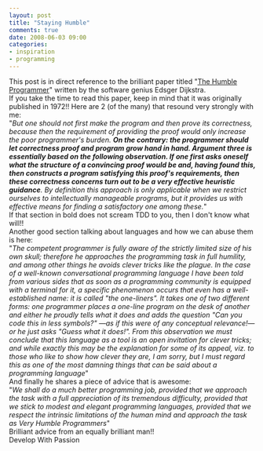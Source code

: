 ```yaml
---
layout: post
title: "Staying Humble"
comments: true
date: 2008-06-03 09:00
categories:
- inspiration
- programming
---
```


This post is in direct reference to the brilliant paper titled "[The Humble Programmer](http://www.cs.utexas.edu/users/EWD/ewd03xx/EWD340.PDF)" written by the software genius Edsger Dijkstra.  
If you take the time to read this paper, keep in mind that it was originally published in 1972!! Here are 2 (of the many) that resound very strongly with me:  
"<em>But one should not first make the program and then prove its correctness, because then the requirement of providing the proof would only increase the poor programmer's burden. <strong>On the contrary: the programmer should let correctness proof and program grow hand in hand. Argument three is essentially based on the following observation. If one first asks oneself what the structure of a convincing proof would be and, having found this, then constructs a program satisfying this proof's requirements, then these correctness concerns turn out to be a very effective heuristic guidance</strong>. By definition this approach is only applicable when we restrict ourselves to intellectually manageable programs, but it provides us with effective means for finding a satisfactory one among these.</em>"  
If that section in bold does not scream TDD to you, then I don't know what will!!  
Another good section talking about languages and how we can abuse them is here:  
"<em>The competent programmer is fully aware of the strictly limited size of his own skull; therefore he approaches the programming task in full humility, and among other things he avoids clever tricks like the plague. In the case of a well-known conversational programming language I have been told from various sides that as soon as a programming community is equipped with a terminal for it, a specific phenomenon occurs that even has a well-established name: it is called "the one-liners". It takes one of two different forms: one programmer places a one-line program on the desk of another and either he proudly tells what it does and adds the question "Can you code this in less symbols?" &#8212;as if this were of any conceptual relevance!&#8212; or he just asks "Guess what it does!". From this observation we must conclude that this language as a tool is an open invitation for clever tricks; and while exactly this may be the explanation for some of its appeal, viz. to those who like to show how clever they are, I am sorry, but I must regard this as one of the most damning things that can be said about a programming language</em>"  
And finally he shares a piece of advice that is awesome:  
"<em>We shall do a much better programming job, provided that we approach the task with a full appreciation of its tremendous difficulty, provided that we stick to modest and elegant programming languages, provided that we respect the intrinsic limitations of the human mind and approach the task as Very Humble Programmers</em>"  
Brilliant advice from an equally brilliant man!!  
Develop With Passion




